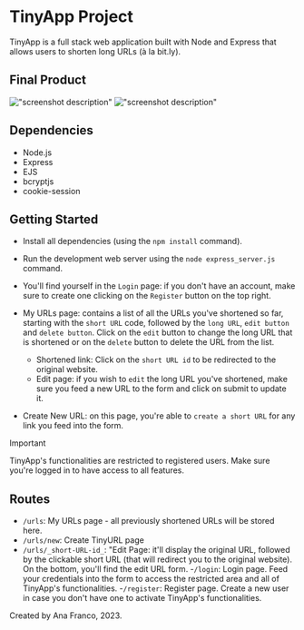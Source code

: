 # TinyApp Project

TinyApp is a full stack web application built with Node and Express that allows users to shorten long URLs (à la bit.ly).

## Final Product

!["screenshot description"](#)
!["screenshot description"](#)

## Dependencies

- Node.js
- Express
- EJS
- bcryptjs
- cookie-session

## Getting Started

- Install all dependencies (using the `npm install` command).
- Run the development web server using the `node express_server.js` command.
- You'll find yourself in the `Login` page: if you don't have an account, make sure to create one clicking on the `Register` button on the top right.

- My URLs page: contains a list of all the URLs you've shortened so far, starting with the `short URL` code, followed by the `long URL`, `edit button` and `delete button`. Click on the `edit` button to change the long URL that is shortened or on the `delete` button to delete the URL from the list.
  - Shortened link: Click on the `short URL id` to be redirected to the original website.
  - Edit page: if you wish to `edit` the long URL you've shortened, make sure you feed a new URL to the form and click on submit to update it.

- Create New URL: on this page, you're able to `create a short URL` for any link you feed into the form.

> [!IMPORTANT]
> TinyApp's functionalities are restricted to registered users. Make sure you're logged in to have access to all features.

## Routes

- `/urls`: My URLs page - all previously shortened URLs will be stored here.
- `/urls/new`: Create TinyURL page
- `/urls/_short-URL-id_`: "Edit Page: it'll display the original URL, followed by the clickable short URL (that will redirect you to the original website). On the bottom, you'll find the edit URL form.
-`/login`: Login page. Feed your credentials into the form to access the restricted area and all of TinyApp's functionalities.
-`/register`: Register page. Create a new user in case you don't have one to activate TinyApp's functionalities.


Created by Ana Franco, 2023.